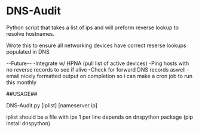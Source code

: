 # DNS-Audit
Python script that takes a list of ips and will preform reverse lookup to resolve hostnames.

Wrote this to ensure all networking devices have correct reserse lookups populated in DNS

--Future--
-Integrate w/ HPNA (pull list of active devices)
-Ping hosts with no reverse records to see if alive
-Check for forward DNS records aswell
-email nicely formatted output on completion so i can make a cron job to run this monthly 






##USAGE##

DNS-Audit.py [iplist] [nameserver ip]

iplist should be a file with ips 1 per line
depends on dnspython package (pip install dnspython)
